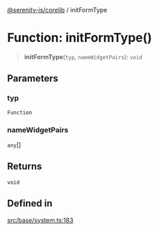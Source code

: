 [@serenity-is/corelib](../README.md) / initFormType

# Function: initFormType()

> **initFormType**(`typ`, `nameWidgetPairs`): `void`

## Parameters

### typ

`Function`

### nameWidgetPairs

`any`[]

## Returns

`void`

## Defined in

[src/base/system.ts:183](https://github.com/serenity-is/serenity/blob/master/packages/corelib/src/base/system.ts#L183)
